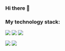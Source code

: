 ### Hi there 👋
### My technology stack:



<img src="https://img.shields.io/badge/GitHub-000000?style=for-the-badge&logo=GitHub&logoColor=ЦВЕТ ЛОГОТИПА"/> <img src="https://img.shields.io/badge/Postman-000000?style=for-the-badge&logo=Postman&logoColor=FF6C37"/> <img src="https://img.shields.io/badge/Jenkins-000000?style=for-the-badge&logo=Jenkins&logoColor=FFFFFF"/>

<img src="https://img.shields.io/badge/Python-000000?style=for-the-badge&logo=Python&logoColor=00FFFF"/> <img src="https://img.shields.io/badge/HTML 5-000000?style=for-the-badge&logo=HTML5&logoColor=FF0000"/>


